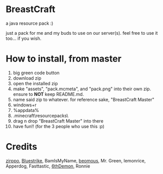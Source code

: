 # BreastCraft
a java resource pack :)

just a pack for me and my buds to use on our server(s).
feel free to use it too... if you wish.

# How to install, from master
1) big green code button
2) download zip
3) open the installed zip
4) make "assets", "pack.mcmeta", and "pack.png" into their own zip. ensure to **NOT** keep README.md.
5) name said zip to whatever. for reference sake, "BreastCraft Master"
6) windows+r
7) %appdata%
8) \.minecraft\resourcepacks\
9) drag n drop "BreastCraft Master" into there
10) have fun!! (for the 3 people who use this :p)

# Credits
[zirppo](https://zirppo.carrd.co), [Bluestrike](https://bluestrike.carrd.co), BamIsMyName, [beomous](https://beomous.carrd.co), Mr. Green, lemonrice, Apperdog, Fasttastic, [6thDemon](https://6thdemon.carrd.co), Ronnie
